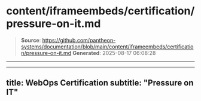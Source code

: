# content/iframeembeds/certification/pressure-on-it.md

> **Source**: https://github.com/pantheon-systems/documentation/blob/main/content/iframeembeds/certification/pressure-on-it.md
> **Generated**: 2025-08-17 06:08:28

---

---
title: WebOps Certification
subtitle: "Pressure on IT"
---

<Partial file="certification-guide/pressure-on-it.md" />
